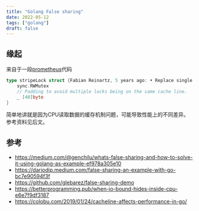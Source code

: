 ```yaml
---
title: "Golang False sharing"
date: 2022-05-12
tags: ["golang"]
draft: false
---
```


## 缘起

来自于一段[prometheus](https://github.com/prometheus/prometheus/blob/main/tsdb/head.go#L1341)代码

```go
type stripeLock struct {Fabian Reinartz, 5 years ago: • Replace single head lock with granular locks
	sync.RWMutex
	// Padding to avoid multiple locks being on the same cache line.
	_ [40]byte
}
```

简单地讲就是因为CPU读取数据的缓存机制问题，可能导致性能上的不同差异。参考资料见后文。

## 参考

+ https://medium.com/@genchilu/whats-false-sharing-and-how-to-solve-it-using-golang-as-example-ef978a305e10
+ https://dariodip.medium.com/false-sharing-an-example-with-go-bc7e90594f3f
+ https://github.com/glebarez/false-sharing-demo
+ https://betterprogramming.pub/when-io-bound-hides-inside-cpu-e6e7f9df3187
+ https://colobu.com/2019/01/24/cacheline-affects-performance-in-go/